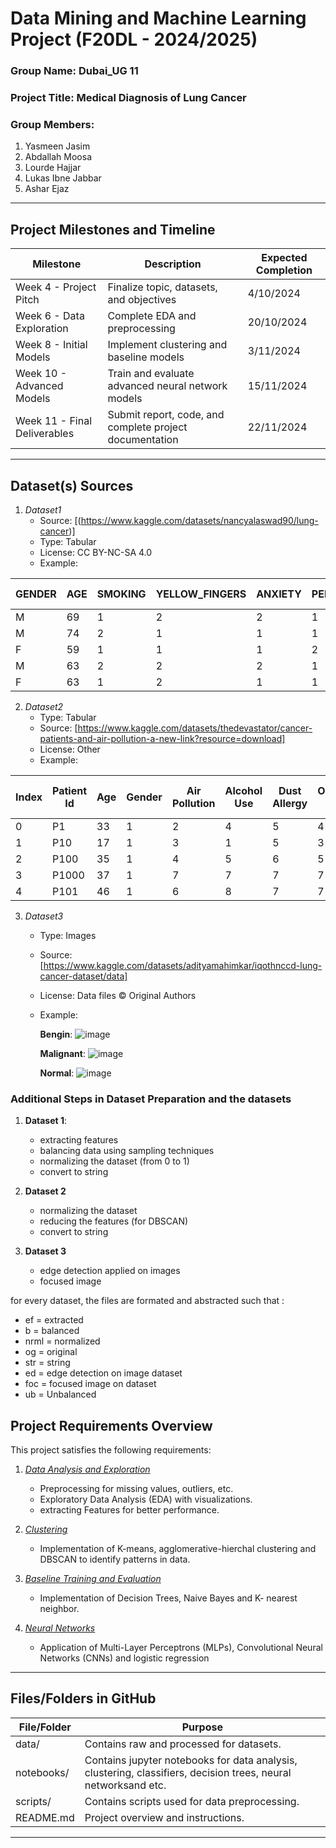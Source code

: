 # Data Mining and Machine Learning Project (F20DL - 2024/2025)

### Group Name: Dubai_UG 11

### Project Title: Medical Diagnosis of Lung Cancer

### Group Members:
1. Yasmeen Jasim	
2. Abdallah Moosa
3. Lourde Hajjar	
4. Lukas Ibne Jabbar
5. Ashar Ejaz

---

## Project Milestones and Timeline

| Milestone                  | Description                                               | Expected Completion |
|----------------------------|-----------------------------------------------------------|---------------------|
| Week 4 - Project Pitch     | Finalize topic, datasets, and objectives                  | 4/10/2024       |
| Week 6 - Data Exploration  | Complete EDA and preprocessing                            | 20/10/2024       |
| Week 8 - Initial Models    | Implement clustering and baseline models                  | 3/11/2024       |
| Week 10 - Advanced Models  | Train and evaluate advanced neural network models         | 15/11/2024          |
| Week 11 - Final Deliverables | Submit report, code, and complete project documentation | 22/11/2024          |

---

## Dataset(s) Sources

1. *Dataset1*  
   - Source: [(https://www.kaggle.com/datasets/nancyalaswad90/lung-cancer)]
   - Type: Tabular
   - License: CC BY-NC-SA 4.0
   - Example: 

| GENDER | AGE | SMOKING | YELLOW_FINGERS | ANXIETY | PEER_PRESSURE | CHRONIC DISEASE | FATIGUE | ALLERGY | WHEEZING | ALCOHOL CONSUMING | COUGHING | SHORTNESS OF BREATH | SWALLOWING DIFFICULTY | CHEST PAIN | LUNG_CANCER |
|--------|-----|---------|----------------|---------|---------------|------------------|---------|---------|----------|--------------------|----------|---------------------|------------------------|------------|-------------|
| M      |  69 |       1 |              2 |       2 |             1 |                1 |       2 |       1 |        2 |                  2 |        2 |                   2 |                      2 |          2 | YES         |
| M      |  74 |       2 |              1 |       1 |             1 |                2 |       2 |       2 |        1 |                  1 |        1 |                   2 |                      2 |          2 | YES         |
| F      |  59 |       1 |              1 |       1 |             2 |                1 |       2 |       1 |        2 |                  1 |        2 |                   2 |                      1 |          2 | NO          |
| M      |  63 |       2 |              2 |       2 |             1 |                1 |       1 |       1 |        1 |                  2 |        1 |                   1 |                      2 |          2 | NO          |
| F      |  63 |       1 |              2 |       1 |             1 |                1 |       1 |       1 |        2 |                  1 |        2 |                   2 |                      1 |          1 | NO          |


2. *Dataset2* 
   - Type: Tabular 
   - Source: [https://www.kaggle.com/datasets/thedevastator/cancer-patients-and-air-pollution-a-new-link?resource=download]  
   - License: Other  
   - Example: 


| Index | Patient Id | Age | Gender | Air Pollution | Alcohol Use | Dust Allergy | Occupational Hazards | Genetic Risk | Chronic Lung Disease | Fatigue | Weight Loss | Shortness of Breath | Wheezing | Swallowing Difficulty | Clubbing of Finger Nails | Frequent Cold | Dry Cough | Snoring | Level   |
|-------|------------|-----|--------|---------------|-------------|--------------|-----------------------|--------------|-----------------------|---------|-------------|---------------------|----------|------------------------|--------------------------|---------------|-----------|---------|---------|
| 0     | P1         |  33 |      1 |             2 |           4 |            5 |                     4 |            3 |                     2 |       3 |           4 |                   2 |        2 |                      3 |                        1 |             2 |         3 |       4 | Low     |
| 1     | P10        |  17 |      1 |             3 |           1 |            5 |                     3 |            4 |                     2 |       1 |           3 |                   7 |        8 |                      6 |                        2 |             1 |         7 |       2 | Medium  |
| 2     | P100       |  35 |      1 |             4 |           5 |            6 |                     5 |            5 |                     4 |       8 |           7 |                   9 |        2 |                      1 |                        4 |             6 |         7 |       2 | High    |
| 3     | P1000      |  37 |      1 |             7 |           7 |            7 |                     7 |            6 |                     7 |       4 |           2 |                   3 |        1 |                      4 |                        5 |             6 |         7 |       5 | High    |
| 4     | P101       |  46 |      1 |             6 |           8 |            7 |                     7 |            7 |                     6 |       3 |           2 |                   4 |        1 |                      4 |                        2 |             4 |         2 |       3 | High    |




3. *Dataset3*  
   - Type: Images
   - Source: [https://www.kaggle.com/datasets/adityamahimkar/iqothnccd-lung-cancer-dataset/data]  
   - License: Data files © Original Authors  
   - Example:





     **Bengin**:
     ![image](https://github.com/user-attachments/assets/4fd8e98d-239a-425a-a3b7-63a47cc07f47)


     **Malignant**:
     ![image](https://github.com/user-attachments/assets/f7c81986-663d-412a-9ff9-823542b2bd0c)


     **Normal**:
     ![image](https://github.com/user-attachments/assets/876b756c-f3be-4811-b13c-482fc071977e)
  





   

### Additional Steps in Dataset Preparation and the datasets


1. **Dataset 1**:
   - extracting features
   - balancing data using sampling techniques
   - normalizing the dataset (from 0 to 1)
   - convert to string


2. **Dataset 2**
   - normalizing the dataset
   - reducing the features (for DBSCAN)
   - convert to string


3. **Dataset 3**
   - edge detection applied on images
   - focused image


for every dataset, the files are formated and abstracted such that :
   - ef = extracted
   - b = balanced
   - nrml = normalized
   - og = original
   - str = string
   - ed = edge detection on image dataset
   - foc = focused image on dataset
   - ub = Unbalanced 


## Project Requirements Overview

This project satisfies the following requirements:

1. [*Data Analysis and Exploration*](https://github.com/machine-learning-hwu-project/Dubai_UG_11/tree/main/notebooks/r2-data-analysis) 
   - Preprocessing for missing values, outliers, etc.  
   - Exploratory Data Analysis (EDA) with visualizations.  
   - extracting Features for better performance.

2. [*Clustering*](https://github.com/machine-learning-hwu-project/Dubai_UG_11/tree/main/notebooks/r3-clustering)
   - Implementation of K-means, agglomerative-hierchal clustering and DBSCAN to identify patterns in data.  

3. [*Baseline Training and Evaluation*](https://github.com/machine-learning-hwu-project/Dubai_UG_11/tree/main/notebooks/r4-basic-classifiers-and-decision-trees)
   - Implementation of Decision Trees, Naive Bayes and K- nearest neighbor.

4. [*Neural Networks*](https://github.com/machine-learning-hwu-project/Dubai_UG_11/tree/main/notebooks/r5-neural%20networks)
   - Application of Multi-Layer Perceptrons (MLPs), Convolutional Neural Networks (CNNs) and logistic regression

---


## Files/Folders in GitHub

| File/Folder     | Purpose                                      |
|------------------|----------------------------------------------|
| data/         | Contains raw and processed for datasets.        |
| notebooks/    | Contains jupyter notebooks for data analysis, clustering, classifiers, decision trees, neural networksand etc.  |
| scripts/      | Contains scripts used for data preprocessing.|
| README.md     | Project overview and instructions.          |

---

